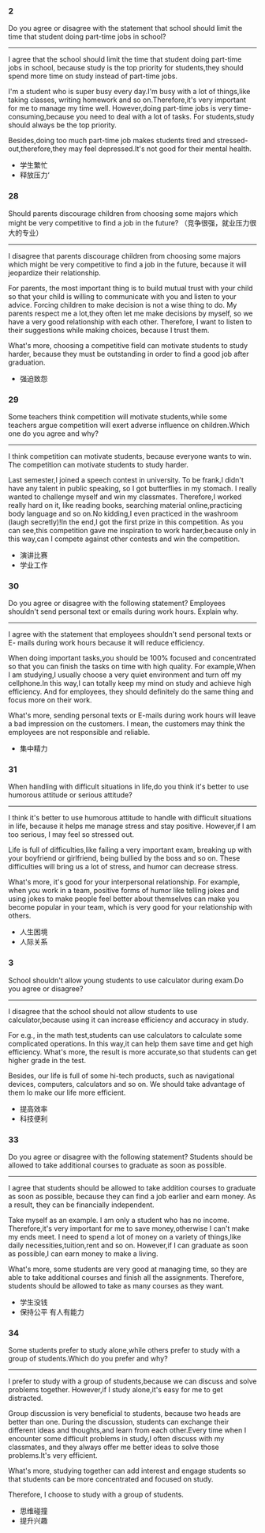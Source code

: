 ### 2

Do you agree or disagree with the statement that school should limit the time that student doing part-time jobs in school?

---

I agree that the school should limit the time that student doing part-time jobs in school, because study is the top priority for students,they should spend more time on study instead of part-time jobs.

I'm a student who is super busy every day.I'm busy with a lot of things,like taking classes, writing homework and so on.Therefore,it's very important for me to manage my time well. However,doing part-time jobs is very time-consuming,because you need to deal with a lot of tasks. For students,study should always be the top priority.

Besides,doing too much part-time job makes students tired and stressed-out,therefore,they may feel depressed.It's not good for their mental health.

- 学生繁忙
- 释放压力‘

### 28

Should parents discourage children from choosing some majors which might be very competitive to find a job in the future? （竞争很强，就业压力很大的专业）

---

I disagree that parents discourage children from choosing some majors which might be very competitive to find a job in the future, because it will jeopardize their relationship.

For parents, the most important thing is to build mutual trust with your child so that your child is willing to communicate with you and listen to your advice. Forcing children to make decision is not a wise thing to do. My parents respect me a lot,they often let me make decisions by myself, so we have a very good relationship with each other. Therefore, I want to listen to their suggestions while making choices, because I trust them.

What's more, choosing a competitive field can motivate students to study harder, because they must be outstanding in order to find a good job after graduation.

- 强迫致怨

### 29

Some teachers think competition will motivate students,while some teachers argue competition will exert adverse influence on children.Which one do you agree and why?

---

I think competition can motivate students, because everyone wants to win. The competition can motivate students to study harder.

Last semester,I joined a speech contest in university. To be frank,I didn't have any talent in public speaking, so I got butterflies in my stomach. I really wanted to challenge myself and win my classmates. Therefore,I worked really hard on it, like reading books, searching material online,practicing body language and so on.No kidding,I even practiced in the washroom (laugh secretly)!In the end,I got the first prize in this competition. As you can see,this competition gave me inspiration to work harder,because only in this way,can I compete against other contests and win the competition.

- 演讲比赛
- 学业工作

### 30

Do you agree or disagree with the following statement? Employees shouldn't send personal text or emails during work hours. Explain why.

---

I agree with the statement that employees shouldn't send personal texts or E- mails during work hours because it will reduce efficiency.

When doing important tasks,you should be 100% focused and concentrated so that you can finish the tasks on time with high quality. For example,When I am studying,I usually choose a very quiet environment and turn off my cellphone.In this way,I can totally keep my mind on study and achieve high efficiency. And for employees, they should definitely do the same thing and focus more on their work.

What's more, sending personal texts or E-mails during work hours will leave a bad impression on the customers. I mean, the customers may think the employees are not responsible and reliable.

- 集中精力

### 31

When handling with difficult situations in life,do you think it's better to use humorous attitude or serious attitude?

---

I think it's better to use humorous attitude to handle with difficult situations in life, because it helps me manage stress and stay positive. However,if I am too serious, I may feel so stressed out.

Life is full of difficulties,like failing a very important exam, breaking up with your boyfriend or girlfriend, being bullied by the boss and so on. These difficulties will bring us a lot of stress, and humor can decrease stress.

What's more, it's good for your interpersonal relationship. For example, when you work in a team, positive forms of humor like telling jokes and using jokes to make people feel better about themselves can make you become popular in your team, which is very good for your relationship with others.

- 人生困境
- 人际关系

### 3

School shouldn't allow young students to use calculator during exam.Do you agree or disagree?

---

I disagree that the school should not allow students to use calculator,because using it can increase efficiency and accuracy in study.

For e.g., in the math test,students can use calculators to calculate some complicated operations. In this way,it can help them save time and get high efficiency. What's more, the result is more accurate,so that students can get higher grade in the test.

Besides, our life is full of some hi-tech products, such as navigational devices, computers, calculators and so on. We should take advantage of them Io make our life more efficient.

- 提高效率
- 科技便利

### 33

Do you agree or disagree with the following statement? Students should be allowed to take additional courses to graduate as soon as possible.

---

I agree that students should be allowed to take addition courses to graduate as soon as possible, because they can find a job earlier and earn money. As a result, they can be financially independent.

Take myself as an example. I am only a student who has no income. Therefore,it's very important for me to save money,otherwise I can't make my ends meet. I need to spend a lot of money on a variety of things,like daily necessities,tuition,rent and so on. However,if I can graduate as soon as possible,I can earn money to make a living.

What's more, some students are very good at managing time, so they are able to take additional courses and finish all the assignments. Therefore, students should be allowed to take as many courses as they want.

- 学生没钱
- 保持公平
  有人有能力

### 34

Some students prefer to study alone,while others prefer to study with a group of students.Which do you prefer and why?

---

I prefer to study with a group of students,because we can discuss and solve problems together. However,if I study alone,it's easy for me to get distracted.

Group discussion is very beneficial to students, because two heads are better than one. During the discussion, students can exchange their different ideas and thoughts,and learn from each other.Every time when I encounter some difficult problems in study,I often discuss with my classmates, and they always offer me better ideas to solve those problems.It's very efficient.

What's more, studying together can add interest and engage students so that students can be more concentrated and focused on study.

Therefore, I choose to study with a group of students.

- 思维碰撞
- 提升兴趣
